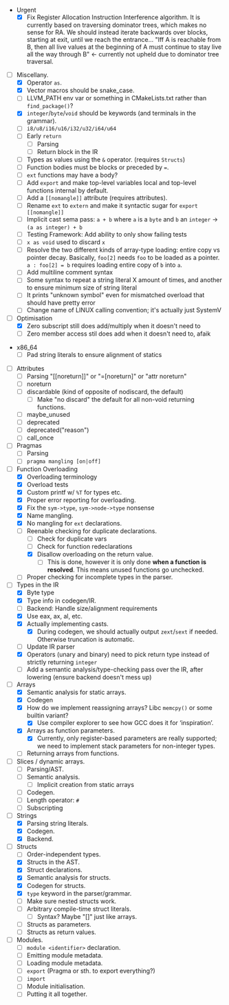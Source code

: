 - Urgent
  - [x] Fix Register Allocation Instruction Interference algorithm. It is currently based on traversing dominator trees, which makes no sense for RA. We should instead iterate backwards over blocks, starting at exit, until we reach the entrance...
    "Iff A is reachable from B, then all live values at the beginning of A must continue to stay live all the way through B" <- currently not upheld due to dominator tree traversal.
- [ ] Miscellany.
  - [x] Operator `as`.
  - [x] Vector macros should be snake_case.
  - [ ] LLVM_PATH env var or something in CMakeLists.txt rather than `find_package()`?
  - [x] `integer`/`byte`/`void` should be keywords (and terminals in the grammar).
  - [ ] `i8/u8/i16/u16/i32/u32/i64/u64`
  - [ ] Early `return`
    - [ ] Parsing
    - [ ] Return block in the IR
  - [ ] Types as values using the `&` operator. (requires `Structs`)
  - [ ] Function bodies must be blocks or preceded by `=`.
  - [ ] `ext` functions may have a body?
  - [ ] Add `export` and make top-level variables local and top-level functions internal by default.
  - [ ] Add a `[[nomangle]]` attribute (requires attributes).
  - [ ] Rename `ext` to `extern` and make it syntactic sugar for `export [[nomangle]]`
  - [ ] Implicit cast sema pass: `a + b` where `a` is a `byte` and `b` an `integer` -> `(a as integer) + b`
  - [ ] Testing Framework: Add ability to only show failing tests
  - [ ] `x as void` used to discard `x`
  - [ ] Resolve the two different kinds of array-type loading: entire copy vs pointer decay. Basically, `foo[2]` needs `foo` to be loaded as a pointer. `a : foo[2] = b` requires loading entire copy of `b` into `a`.
  - [ ] Add multiline comment syntax
  - [ ] Some syntax to repeat a string literal X amount of times, and another to ensure minimum size of string literal
  - [ ] It prints "unknown symbol" even for mismatched overload that should have pretty error
  - [ ] Change name of LINUX calling convention; it's actually just SystemV
- [ ] Optimisation
  - [x] Zero subscript still does add/multiply when it doesn't need to
  - [ ] Zero member access stil does add when it doesn't need to, afaik
- x86_64
  - [ ] Pad string literals to ensure alignment of statics
- [ ] Attributes
  - [ ] Parsing  "[[noreturn]]" or "=[noreturn]" or "attr noreturn"
  - [ ] noreturn
  - [ ] discardable (kind of opposite of nodiscard, the default)
    - [ ] Make "no discard" the default for all non-void returning functions.
  - [ ] maybe_unused
  - [ ] deprecated
  - [ ] deprecated("reason")
  - [ ] call_once
- [ ] Pragmas
  - [ ] Parsing
  - [ ] `pragma mangling [on|off]`
- [ ] Function Overloading
  - [x] Overloading terminology
  - [x] Overload tests
  - [x] Custom printf w/ `%T` for types etc.
  - [x] Proper error reporting for overloading.
  - [x] Fix the `sym->type`, `sym->node->type` nonsense
  - [x] Name mangling.
  - [x] No mangling for `ext` declarations.
  - [ ] Reenable checking for duplicate declarations.
    - [ ] Check for duplicate vars
    - [ ] Check for function redeclarations
    - [x] Disallow overloading on the return value.
      - [ ] This is done, however it is only done **when a function is resolved**. This means unused functions go unchecked.
  - [ ] Proper checking for incomplete types in the parser.
- [ ] Types in the IR
  - [x] Byte type
  - [x] Type info in codegen/IR.
  - [ ] Backend: Handle size/alignment requirements
  - [x] Use eax, ax, al, etc.
  - [x] Actually implementing casts.
    - [x] During codegen, we should actually output `zext`/`sext` if needed. Otherwise truncation is automatic.
  - [ ] Update IR parser
  - [x] Operators (unary and binary) need to pick return type instead of strictly returning `integer`
  - [ ] Add a semantic analysis/type-checking pass over the IR, after lowering (ensure backend doesn't mess up)
- [ ] Arrays
  - [x] Semantic analysis for static arrays.
  - [x] Codegen
  - [x] How do we implement reassigning arrays? Libc `memcpy()` or some builtin variant?
    - [x] Use compiler explorer to see how GCC does it for ‘inspiration’.
  - [x] Arrays as function parameters.
    - [x] Currently, only register-based parameters are really supported; we need to implement stack parameters for non-integer types.
  - [ ] Returning arrays from functions.
- [ ] Slices / dynamic arrays.
  - [ ] Parsing/AST.
  - [ ] Semantic analysis.
    - [ ] Implicit creation from static arrays
  - [ ] Codegen.
  - [ ] Length operator: `#`
  - [ ] Subscripting
- [ ] Strings
  - [x] Parsing string literals.
  - [x] Codegen.
  - [x] Backend.
- [ ] Structs
  - [ ] Order-independent types.
  - [x] Structs in the AST.
  - [x] Struct declarations.
  - [x] Semantic analysis for structs.
  - [x] Codegen for structs.
  - [x] `type` keyword in the parser/grammar.
  - [ ] Make sure nested structs work.
  - [ ] Arbitrary compile-time struct literals.
    - [ ] Syntax? Maybe "[]" just like arrays.
  - [ ] Structs as parameters.
  - [ ] Structs as return values.
- [ ] Modules.
  - [ ] `module <identifier>` declaration.
  - [ ] Emitting module metadata.
  - [ ] Loading module metadata.
  - [ ] `export` (Pragma or sth. to export everything?)
  - [ ] `import`
  - [ ] Module initialisation.
  - [ ] Putting it all together.
